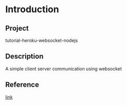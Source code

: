 # Introduction

## Project  

tutorial-heroku-websocket-nodejs  

## Description

A simple client server communication using websocket  

## Reference
[link](https://devcenter.heroku.com/articles/node-websockets#option-1-websocket)